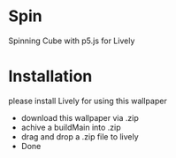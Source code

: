 # Spin
Spinning Cube with p5.js for Lively

# Installation
please install Lively for using this wallpaper

- download this wallpaper via .zip
- achive a buildMain into .zip
- drag and drop a .zip file to lively
- Done

